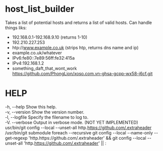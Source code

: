 # host_list_builder
Takes a list of potential hosts and returns a list of valid hosts. Can handle things liks:  
* 192.168.0.1-192.168.9.10 (returns 1-10)  
* 192.210.227.253
* htp://www.example.co.uk (strips htp, returns dns name and ip)  
* example.co.uk/whatever  
* IPv6:fe80::7e89:56ff:fe32:415a  
* IPv4:192.168.1.2
* something_daft_that_wont_work  
https://github.com/PhongLion/xoso.com.vn-ghsa-gcpp-wx58-j6cf.git
# HELP  
   -h, --help       Show this help.  
   -v, --version    Show the version number.  
   -l, --logfile    Specify the filename to log to.   
   -V. --verbose    Output in verbose mode. (NOT YET IMPLEMENTED)  
usr/bin/git config --local --unset-all http.https://github.com/.extraheader
/usr/bin/git submodule foreach --recursive git config --local --name-only --get-regexp 'http\.https\:\/\/github\.com\/\.extraheader' && git config --local --unset-all 'http.https://github.com/.extraheader' || :
